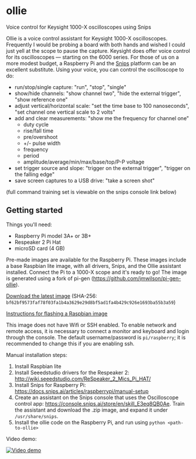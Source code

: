 # ollie
Voice control for Keysight 1000-X oscilloscopes using Snips

Ollie is a voice control assistant for Keysight 1000-X oscilloscopes. Frequently I would be probing a board with both hands and wished I could just yell at the scope to pause the capture. Keysight does offer voice control for its oscilloscopes — starting on the 6000 series. For those of us on a more modest budget, a Raspberry Pi and the [Snips](https://snips.ai) platform can be an excellent substitute. Using your voice, you can control the oscilloscope to do:

- run/stop/single capture: "run", "stop", "single"
- show/hide channels: "show channel two", "hide the external trigger", "show reference one"
- adjust vertical/horizontal scale: "set the time base to 100 nanoseconds", "set channel one vertical scale to 2 volts"
- add and clear measurements: "show me the frequency for channel one"
    - duty cycle
    - rise/fall time
    - pre/overshoot
    - +/- pulse width
    - frequency
    - period
    - amplitude/average/min/max/base/top/P-P voltage
- set trigger source and slope: "trigger on the external trigger", "trigger on the falling edge"
- save screen captures to a USB drive: "take a screen shot"

(full command training set is viewable on the snips console link below)

## Getting started

Things you'll need:
- Raspberry Pi model 3A+ or 3B+
- Respeaker 2 Pi Hat
- microSD card (4 GB)

Pre-made images are available for the Raspberry Pi. These images include a base Raspbian lite image, with all drivers, Snips, and the Ollie assistant installed. Connect the Pi to a 1000-X scope and it's ready to go! The image is generated using a fork of pi-gen (https://github.com/jmwilson/pi-gen-ollie).

[Download the latest image](https://s3-us-west-2.amazonaws.com/ollie-dist/image_2019-03-03-Ollie.zip) (SHA-256: `bf62bf9573faf78f03fa1b4a3629e29d8bf5ad1fa4b429c926e1693ba55b3a59`)

[Instructions for flashing a Raspbian image](https://www.raspberrypi.org/documentation/installation/installing-images/)

This image does not have Wifi or SSH enabled. To enable network and remote access, it is necessary to connect a monitor and keyboard and login through the console. The default username/password is `pi/raspberry`; it is recommended to change this if you are enabling ssh. 

Manual installation steps:
1. Install Raspbian lite
2. Install Seeedstudio drivers for the Respeaker 2: http://wiki.seeedstudio.com/ReSpeaker_2_Mics_Pi_HAT/
3. Install Snips for Raspberry Pi: https://docs.snips.ai/articles/raspberrypi/manual-setup
4. Create an assistant on the Snips console that uses the Oscilloscope control app: https://console.snips.ai/store/en/skill_E3eq8QB0Ae. Train the assistant and download the .zip image, and expand it under `/usr/share/snips`. 
5. Install the ollie code on the Raspberry Pi, and run using `python <path-to-ollie>`

Video demo:

[![Video demo](https://img.youtube.com/vi/1wK7zZdYn_4/0.jpg)](https://youtu.be/1wK7zZdYn_4)
